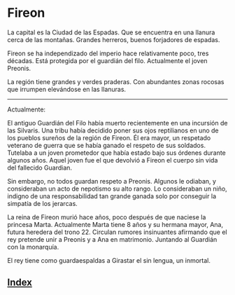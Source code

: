 # Fireon

La capital es la Ciudad de las Espadas. Que se encuentra en una llanura cerca de las montañas.
Grandes herreros, buenos forjadores de espadas.

Fireon se ha independizado del imperio hace relativamente poco, tres décadas. Está protegida por el guardián del filo. Actualmente el joven Preonis.

La región tiene grandes y verdes praderas. Con abundantes zonas rocosas que irrumpen elevándose en las llanuras.

---

Actualmente:

El antiguo Guardián del Filo había muerto recientemente en una incursión de las Silvaris. Una tribu había decidido poner sus ojos reptilianos en uno de los pueblos sureños de la región de Fireon. Él era mayor, un respetado veterano de guerra que se había ganado el respeto de sus soldados. Tutelaba a un joven prometedor que había estado bajo sus órdenes durante algunos años. Aquel joven fue el que devolvió a Fireon el cuerpo sin vida del fallecido Guardian.

Sin embargo, no todos guardan respeto a Preonis. Algunos le odiaban, y consideraban un acto de nepotismo su alto rango. Lo consideraban un niño, indigno de una responsabilidad tan grande ganada solo por conseguir la simpatía de los jerarcas.

La reina de Fireon murió hace años, poco después de que naciese la princesa Marta.
Actualmente Marta tiene 8 años y su hermana mayor, Ana, futura heredera del trono 22.
Circulan rumores insinuantes afirmando que el rey pretende unir a Preonis y a Ana en matrimonio. Juntando al Guardián con la monarquía.

El rey tiene como guardaespaldas a Girastar el sin lengua, un inmortal.

## [Index](../index.md)